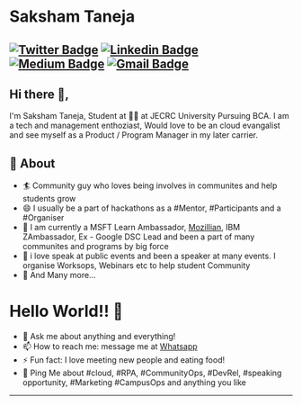 # Saksham Taneja
[![Twitter Badge](https://img.shields.io/badge/-@sakshamtaneja-1ca0f1?style=flat-square&labelColor=1ca0f1&logo=twitter&logoColor=white&link=https://twitter.com/sakshamtaneja00)](https://twitter.com/sakshamtaneja00) [![Linkedin Badge](https://img.shields.io/badge/-sakshamtaneja-blue?style=flat-square&logo=Linkedin&logoColor=white&link=https://www.linkedin.com/in/tanejasaksham/)](https://www.linkedin.com/in/tanejasaksham/) [![Medium Badge](https://img.shields.io/badge/-@sakshamtaneja-03a57a?style=flat-square&labelColor=000000&logo=Medium&link=https://medium.com/@sakshamtaneja/)](https://medium.com/sakshamtaneja/)
[![Gmail Badge](https://img.shields.io/badge/-sakshamtaneja7861@gmail.com-c14438?style=flat-square&logo=Gmail&logoColor=white&link=mailto:sakshamtaneja7861@gmail.com)](mailto:sakshamtaneja7861@gmail.com)
---
## Hi there 👋,           
I'm Saksham Taneja, Student at 👨‍💻 at JECRC University Pursuing BCA.  I am a tech and management enthoziast, Would love to be an cloud evangalist and see myself as a Product / Program Manager in my later carrier.  

## 🧐 About
- 🏄‍ Community guy who loves being involves in communites and help students grow
- 😄 I usually be a part of hackathons as a #Mentor, #Participants and a #Organiser
- 🔭 I am currently a MSFT Learn Ambassador, [Mozillian](https://mozillians.org/en-US/u/tanejasaksham/), IBM ZAmbassador, Ex - Google DSC Lead and been a part of many communites and programs by big force
- 🌱 i love speak at public events and been a speaker at many events. I organise Worksops, Webinars etc to help student Community
- 👯 And Many more...

# Hello World!! 🤔
- 💬 Ask me about anything and everything! 
- 📫 How to reach me: message me at [Whatsapp](https://wa.me/919829599750)
- ⚡ Fun fact: I love meeting new people and eating food! 
- 💬 Ping Me about #cloud, #RPA, #CommunityOps, #DevRel, #speaking opportunity, #Marketing #CampusOps and anything you like
---
<!--
**sakshamtaneja21/sakshamtaneja21** is a ✨ _special_ ✨ repository because its `README.md` (this file) appears on your GitHub profile.



-->

